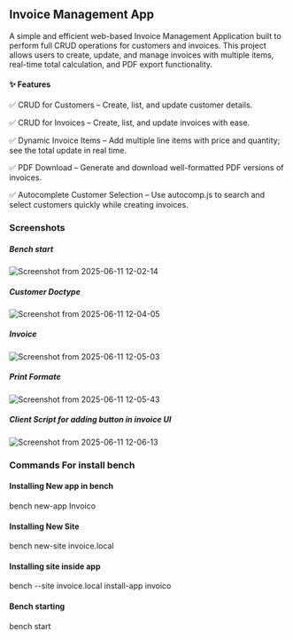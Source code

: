 ## Invoice Management App
A simple and efficient web-based Invoice Management Application built to perform full CRUD operations for customers and invoices. This project allows users to create, update, and manage invoices with multiple items, real-time total calculation, and PDF export functionality.

#### ✨ Features
✅ CRUD for Customers – Create, list, and update customer details.

✅ CRUD for Invoices – Create, list, and update invoices with ease.

✅ Dynamic Invoice Items – Add multiple line items with price and quantity; see the total update in real time.

✅ PDF Download – Generate and download well-formatted PDF versions of invoices.

✅ Autocomplete Customer Selection – Use autocomp.js to search and select customers quickly while creating invoices.

### Screenshots
##### Bench start 
![Screenshot from 2025-06-11 12-02-14](https://github.com/user-attachments/assets/35b0d626-4186-42c8-b243-2c1498f2b54f)
##### Customer Doctype 
![Screenshot from 2025-06-11 12-04-05](https://github.com/user-attachments/assets/d3bd97e1-5632-4a33-8400-6bf76c42fea3)
##### Invoice 
![Screenshot from 2025-06-11 12-05-03](https://github.com/user-attachments/assets/b6ca364b-eeb7-4e24-9483-29b9e22f845a)
##### Print Formate 
![Screenshot from 2025-06-11 12-05-43](https://github.com/user-attachments/assets/134b3a4b-0366-41c6-8ad5-2c29e69df365)
##### Client Script for adding button in invoice UI 
![Screenshot from 2025-06-11 12-06-13](https://github.com/user-attachments/assets/3d0d5c2e-b6c0-4494-b92e-e805a28c08f0)


### Commands For install bench 
#### Installing New app in bench 
bench new-app Invoico 
#### Installing New Site 
bench new-site invoice.local 
#### Installing site inside app
bench --site invoice.local install-app invoico
#### Bench starting
bench start 
